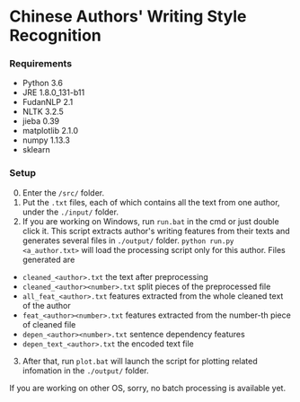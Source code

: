 # Chinese Authors' Writing Style Recognition

### Requirements
- Python 3.6
- JRE 1.8.0_131-b11
- FudanNLP 2.1
- NLTK 3.2.5
- jieba 0.39
- matplotlib 2.1.0
- numpy 1.13.3
- sklearn

### Setup
0. Enter the `/src/` folder.
1. Put the `.txt` files, each of which contains all the text from one author, under the `./input/` folder.
2. If you are working on Windows, run `run.bat` in the cmd or just double click it. 
This script extracts author's writing features from their texts and generates several files in `./output/` folder. 
`python run.py <a_author.txt>` will load the processing script only for this author.
Files generated are
- `cleaned_<author>.txt` 
	the text after preprocessing
- `cleaned_<author><number>.txt`
	split pieces of the preprocessed file
- `all_feat_<author>.txt` 
	features extracted from the whole cleaned text of the author
- `feat_<author><number>.txt`
	features extracted from the number-th piece of cleaned file
- `depen_<author><number>.txt`
	sentence dependency features
- `depen_text_<author>.txt`
	the encoded text file

3. After that, run `plot.bat` will launch the script for plotting related infomation in the `./output/` folder.

If you are working on other OS, sorry, no batch processing is available yet.



